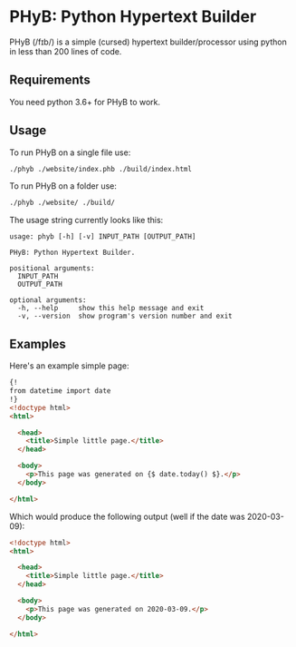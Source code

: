 # PHyB: Python Hypertext Builder

PHyB (/fɪb/) is a simple (cursed) hypertext builder/processor using python in
less than 200 lines of code.

## Requirements

You need python 3.6+ for PHyB to work.

## Usage

To run PHyB on a single file use:

```sh
./phyb ./website/index.phb ./build/index.html
```

To run PHyB on a folder use:

```sh
./phyb ./website/ ./build/
```

The usage string currently looks like this:

```text
usage: phyb [-h] [-v] INPUT_PATH [OUTPUT_PATH]

PHyB: Python Hypertext Builder.

positional arguments:
  INPUT_PATH
  OUTPUT_PATH

optional arguments:
  -h, --help     show this help message and exit
  -v, --version  show program's version number and exit
```

## Examples

Here's an example simple page:

```html
{!
from datetime import date
!}
<!doctype html>
<html>

  <head>
    <title>Simple little page.</title>
  </head>

  <body>
    <p>This page was generated on {$ date.today() $}.</p>
  </body>

</html>
```

Which would produce the following output (well if the date was 2020-03-09):

```html
<!doctype html>
<html>

  <head>
    <title>Simple little page.</title>
  </head>

  <body>
    <p>This page was generated on 2020-03-09.</p>
  </body>

</html>
```
